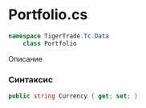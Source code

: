 
# Portfolio.cs
```csharp
namespace TigerTrade.Tc.Data  
    class Portfolio
```

Описание

### Синтаксис
```csharp
public string Currency { get; set; }
```
